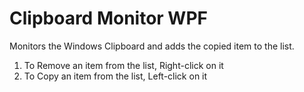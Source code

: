 # Clipboard Monitor WPF

Monitors the Windows Clipboard and adds the copied item to the list.
1. To Remove an item from the list, Right-click on it
2. To Copy an item from the list, Left-click on it
